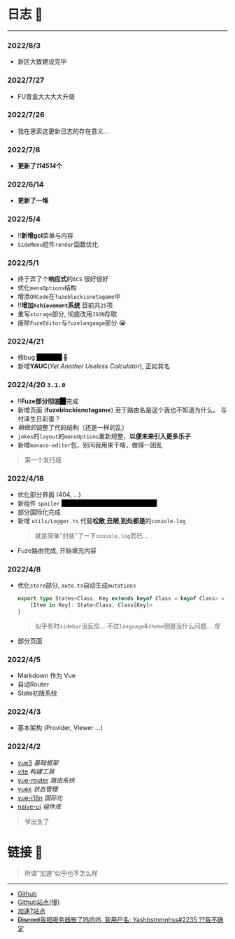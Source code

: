 # 日志 :notebook:
<!-- bstnmnhss2.0 -> bstnmnhss3.0-->
------

### 2022/8/3
- 新区大致建设完毕

### 2022/7/27
- FU音盒大大大大升级

### 2022/7/26
- 我在思索这更新日志的存在意义...

### 2022/7/8
- **更新了*114514*个**

### 2022/6/14
- **更新了一堆**

### 2022/5/4
- !!**新增gcl**菜单与内容
- `SideMenu`组件`render`函数优化

### 2022/5/1
- 终于弄了个**响应式**的`ACS` 很好很好
- 优化`menuOptions`结构
- 增添`QRCode`在`fuzeblockisnotagame`中
- !!**增加`Achievement`系统** 目前共`25`项
- 重写`storage`部分, 彻底改用`JSON`存取
- 废除`FuzeEditor`与`fuzelanguage`部分 :sob:

### 2022/4/21
- 修bug <span class="spoiler">创造bug!</span> ~~:bug:~~
- 新增**YAUC**(*Yet Another Useless Calculator*), 正如其名

### 2022/4/20   `3.1.0`
- !!**Fuze部分彻底**<span class="spoiler">？</span>完成
- 新增页面 (**fuzeblockisnotagame**) 至于路由名是这个我也不知道为什么。 与付泽生日彩蛋？
- *稍微的*调整了代码结构（还是一样的乱）
- `jokes`的`layout`的`menuOptions`重新规整，**以便未来引入更多乐子**
- 新增`monaco-editor`包，别问我用来干啥，做得一团乱
> 第一个发行版

### 2022/4/18
- 优化部分界面 (404, ...)
- 新组件 `spoiler` <span class="spoiler">就像这样:joy:, 呃表情怎么不会隐藏...</span>
- 部分国际化完成
- 新增 `utils/Logger.ts` 代替**松散**,**丑陋**,**到处都是**的`console.log`
    > 就是简单"封装"了一下`console.log`而已...
- Fuze路由完成, 开始填充内容

### 2022/4/8
- 优化`store`部分, `auto.ts`自动生成`mutations`
    ```typescript
    export type States<Class, Key extends keyof Class = keyof Class> = {
        [Item in Key]: State<Class, Class[Key]> 
    }
    ```
    > 似乎有时`sidebar`没反应... 不过`language`&`theme`倒是没什么问题... *怪*
- 部分页面

### 2022/4/5
- Markdown 作为 Vue
- 自动Router
- State初版系统

### 2022/4/3
- 基本架构 (Provider, Viewer ...)

### 2022/4/2
- [vue3](https://v3.cn.vuejs.org/) *基础框架*
- [vite](https://cn.vitejs.dev/) *构建工具*
- [vue-router](https://router.vuejs.org/) *路由系统*
- [vuex](https://vuex.vuejs.org/) *状态管理*
- [vue-i18n](https://kazupon.github.io/vue-i18n/zh/introduction.html) *国际化*
- [naive-ui](https://www.naiveui.com/) *组件库*

> 爷出生了

# 链接 :link:
> 所谓"加速"似乎也不怎么样
------
- [Github](https://github.com/Yashbstnmnhss/Yashbstnmnhss.github.io) 
- [Github站点(慢)](https://yashbstnmnhss.github.io)
- [加速?站点](https://yashbstnmnhss.vercel.app)
- [~~Discord~~我把服务器删了呜呜呜, 我用户名: Yashbstnmnhss#2235 ??我不确定](https://114514.1919810/277353)

<style>
.spoiler {
    background-color: black;
    color: black;
    cursor: help;
    transition: color .2s ease .25s;
}
    .spoiler:hover,
    .spoiler:focus {
        color: white;   
    }
</style>